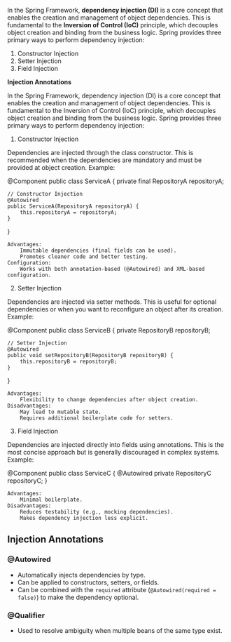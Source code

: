 In the Spring Framework, **dependency injection (DI)** is a core concept that enables the creation and management of object dependencies. This is fundamental to the **Inversion of Control (IoC)** principle, which decouples object creation and binding from the business logic. Spring provides three primary ways to perform dependency injection:

1. Constructor Injection
2. Setter Injection
3. Field Injection

**Injection Annotations**

In the Spring Framework, dependency injection (DI) is a core concept that enables the creation and management of object dependencies. This is fundamental to the Inversion of Control (IoC) principle, which decouples object creation and binding from the business logic. Spring provides three primary ways to perform dependency injection:
1. Constructor Injection

Dependencies are injected through the class constructor. This is recommended when the dependencies are mandatory and must be provided at object creation.
Example:

@Component
public class ServiceA {
    private final RepositoryA repositoryA;

    // Constructor Injection
    @Autowired
    public ServiceA(RepositoryA repositoryA) {
        this.repositoryA = repositoryA;
    }
}

    Advantages:
        Immutable dependencies (final fields can be used).
        Promotes cleaner code and better testing.
    Configuration:
        Works with both annotation-based (@Autowired) and XML-based configuration.

2. Setter Injection

Dependencies are injected via setter methods. This is useful for optional dependencies or when you want to reconfigure an object after its creation.
Example:

@Component
public class ServiceB {
    private RepositoryB repositoryB;

    // Setter Injection
    @Autowired
    public void setRepositoryB(RepositoryB repositoryB) {
        this.repositoryB = repositoryB;
    }
}

    Advantages:
        Flexibility to change dependencies after object creation.
    Disadvantages:
        May lead to mutable state.
        Requires additional boilerplate code for setters.

3. Field Injection

Dependencies are injected directly into fields using annotations. This is the most concise approach but is generally discouraged in complex systems.
Example:

@Component
public class ServiceC {
    @Autowired
    private RepositoryC repositoryC;
}

    Advantages:
        Minimal boilerplate.
    Disadvantages:
        Reduces testability (e.g., mocking dependencies).
        Makes dependency injection less explicit.


## **Injection Annotations**

### **@Autowired**

- Automatically injects dependencies by type.
- Can be applied to constructors, setters, or fields.
- Can be combined with the `required` attribute (`@Autowired(required = false)`) to make the dependency optional.

### **@Qualifier**

- Used to resolve ambiguity when multiple beans of the same type exist.